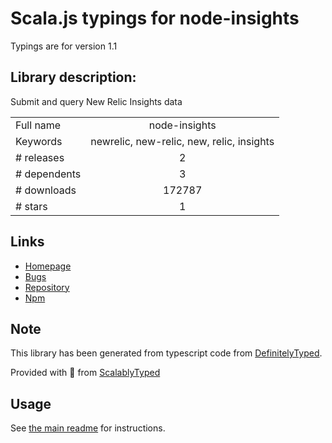 
# Scala.js typings for node-insights

Typings are for version 1.1

## Library description:
Submit and query New Relic Insights data

|                    |                 |
| ------------------ | :-------------: |
| Full name          | node-insights |
| Keywords           | newrelic, new-relic, new, relic, insights |
| # releases         | 2 |
| # dependents       | 3 |
| # downloads        | 172787 |
| # stars            | 1 |

## Links
- [Homepage](https://github.com/flightstats/node-insights#readme)
- [Bugs](https://github.com/flightstats/node-insights/issues)
- [Repository](https://github.com/flightstats/node-insights)
- [Npm](https://www.npmjs.com/package/node-insights)
    


## Note
This library has been generated from typescript code from [DefinitelyTyped](https://definitelytyped.org).

Provided with :purple_heart: from [ScalablyTyped](https://github.com/oyvindberg/ScalablyTyped)

## Usage
See [the main readme](../../readme.md) for instructions.


